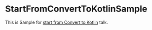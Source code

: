 # StartFromConvertToKotlinSample

This is Sample for [start from Convert to Kotlin](https://speakerdeck.com/mochico/start-from-convert-to-kotlin) talk.
